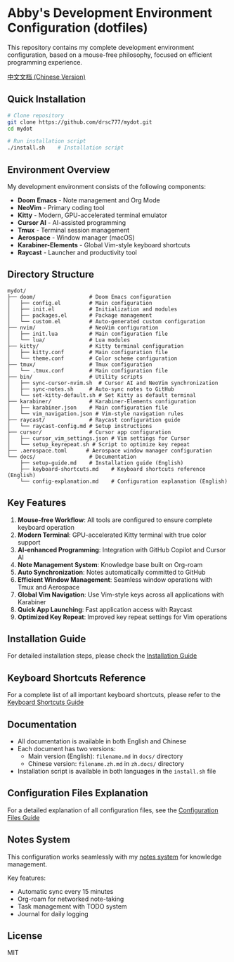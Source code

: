 # Abby's Development Environment Configuration (dotfiles)

This repository contains my complete development environment configuration, based on a mouse-free philosophy, focused on efficient programming experience.

[中文文档 (Chinese Version)](zh.docs/README.zh.md)

## Quick Installation

```bash
# Clone repository
git clone https://github.com/drsc777/mydot.git
cd mydot

# Run installation script
./install.sh    # Installation script
```

## Environment Overview

My development environment consists of the following components:

- **Doom Emacs** - Note management and Org Mode
- **NeoVim** - Primary coding tool
- **Kitty** - Modern, GPU-accelerated terminal emulator
- **Cursor AI** - AI-assisted programming
- **Tmux** - Terminal session management
- **Aerospace** - Window manager (macOS)
- **Karabiner-Elements** - Global Vim-style keyboard shortcuts
- **Raycast** - Launcher and productivity tool

## Directory Structure

```
mydot/
├── doom/                 # Doom Emacs configuration
│   ├── config.el         # Main configuration
│   ├── init.el           # Initialization and modules
│   ├── packages.el       # Package management
│   └── custom.el         # Auto-generated custom configuration
├── nvim/                 # NeoVim configuration
│   ├── init.lua          # Main configuration file
│   └── lua/              # Lua modules
├── kitty/                # Kitty terminal configuration
│   ├── kitty.conf        # Main configuration file
│   └── theme.conf        # Color scheme configuration
├── tmux/                 # Tmux configuration
│   └── .tmux.conf        # Main configuration file
├── bin/                  # Utility scripts
│   ├── sync-cursor-nvim.sh  # Cursor AI and NeoVim synchronization
│   ├── sync-notes.sh     # Auto-sync notes to GitHub
│   └── set-kitty-default.sh # Set Kitty as default terminal
├── karabiner/            # Karabiner-Elements configuration
│   ├── karabiner.json    # Main configuration file
│   └── vim_navigation.json # Vim-style navigation rules
├── raycast/              # Raycast configuration guide
│   └── raycast-config.md # Setup instructions
├── cursor/               # Cursor app configuration
│   ├── cursor_vim_settings.json # Vim settings for Cursor
│   └── setup_keyrepeat.sh # Script to optimize key repeat
├── .aerospace.toml      # Aerospace window manager configuration
└── docs/                 # Documentation
    ├── setup-guide.md    # Installation guide (English)
    ├── keyboard-shortcuts.md    # Keyboard shortcuts reference (English)
    └── config-explanation.md    # Configuration explanation (English)
```

## Key Features

1. **Mouse-free Workflow**: All tools are configured to ensure complete keyboard operation
2. **Modern Terminal**: GPU-accelerated Kitty terminal with true color support
3. **AI-enhanced Programming**: Integration with GitHub Copilot and Cursor AI
4. **Note Management System**: Knowledge base built on Org-roam
5. **Auto Synchronization**: Notes automatically committed to GitHub
6. **Efficient Window Management**: Seamless window operations with Tmux and Aerospace
7. **Global Vim Navigation**: Use Vim-style keys across all applications with Karabiner
8. **Quick App Launching**: Fast application access with Raycast
9. **Optimized Key Repeat**: Improved key repeat settings for Vim operations

## Installation Guide

For detailed installation steps, please check the [Installation Guide](docs/setup-guide.md)

## Keyboard Shortcuts Reference

For a complete list of all important keyboard shortcuts, please refer to the [Keyboard Shortcuts Guide](docs/keyboard-shortcuts.md)

## Documentation

- All documentation is available in both English and Chinese
- Each document has two versions:
  - Main version (English): `filename.md` in `docs/` directory
  - Chinese version: `filename.zh.md` in `zh.docs/` directory
- Installation script is available in both languages in the `install.sh` file

## Configuration Files Explanation

For a detailed explanation of all configuration files, see the [Configuration Files Guide](docs/config-explanation.md)

## Notes System

This configuration works seamlessly with my [notes system](https://github.com/drsc777/notes) for knowledge management.

Key features:
- Automatic sync every 15 minutes
- Org-roam for networked note-taking
- Task management with TODO system
- Journal for daily logging

## License

MIT 
